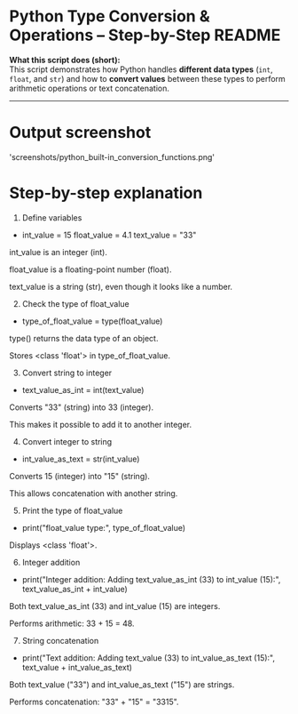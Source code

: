 # Python Type Conversion & Operations – Step-by-Step README

**What this script does (short):**  
This script demonstrates how Python handles **different data types** (`int`, `float`, and `str`) and how to **convert values** between these types to perform arithmetic operations or text concatenation.

---

# Output screenshot
'screenshots/python_built-in_conversion_functions.png'

# Step-by-step explanation

1. Define variables

* int_value = 15
  float_value = 4.1
  text_value = "33"

int_value is an integer (int).

float_value is a floating-point number (float).

text_value is a string (str), even though it looks like a number.

2. Check the type of float_value

* type_of_float_value = type(float_value)

type() returns the data type of an object.

Stores <class 'float'> in type_of_float_value.

3. Convert string to integer

* text_value_as_int = int(text_value)

Converts "33" (string) into 33 (integer).

This makes it possible to add it to another integer.

4. Convert integer to string

* int_value_as_text = str(int_value)

Converts 15 (integer) into "15" (string).

This allows concatenation with another string.

5. Print the type of float_value

* print("float_value type:", type_of_float_value)

Displays <class 'float'>.

6. Integer addition

* print("Integer addition: Adding text_value_as_int (33) to int_value (15):", text_value_as_int + int_value)

Both text_value_as_int (33) and int_value (15) are integers.

Performs arithmetic: 33 + 15 = 48.

7. String concatenation

* print("Text addition: Adding text_value (33) to int_value_as_text (15):", text_value + int_value_as_text)

Both text_value ("33") and int_value_as_text ("15") are strings.

Performs concatenation: "33" + "15" = "3315".